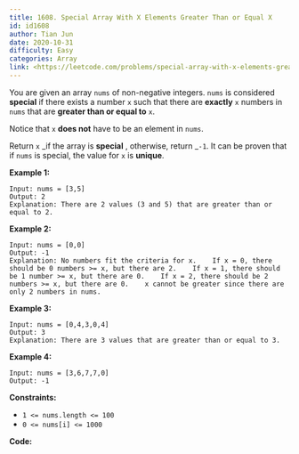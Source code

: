 ```yaml
---
title: 1608. Special Array With X Elements Greater Than or Equal X
id: id1608
author: Tian Jun
date: 2020-10-31
difficulty: Easy
categories: Array
link: <https://leetcode.com/problems/special-array-with-x-elements-greater-than-or-equal-x/description/>
---
```


You are given an array `nums` of non-negative integers. `nums` is considered
**special** if there exists a number `x` such that there are **exactly** `x`
numbers in `nums` that are **greater than or equal to** `x`.

Notice that `x` **does not** have to be an element in `nums`.

Return `x` _if the array is **special** , otherwise, return _`-1`. It can be
proven that if `nums` is special, the value for `x` is **unique**.



**Example 1:**
            
	Input: nums = [3,5]    
	Output: 2    
	Explanation: There are 2 values (3 and 5) that are greater than or equal to 2.    

**Example 2:**
            
	Input: nums = [0,0]    
	Output: -1    
	Explanation: No numbers fit the criteria for x.    If x = 0, there should be 0 numbers >= x, but there are 2.    If x = 1, there should be 1 number >= x, but there are 0.    If x = 2, there should be 2 numbers >= x, but there are 0.    x cannot be greater since there are only 2 numbers in nums.    

**Example 3:**
            
	Input: nums = [0,4,3,0,4]    
	Output: 3    
	Explanation: There are 3 values that are greater than or equal to 3.    

**Example 4:**
            
	Input: nums = [3,6,7,7,0]    
	Output: -1    



**Constraints:**

  * `1 <= nums.length <= 100`
  * `0 <= nums[i] <= 1000`


**Code:**
